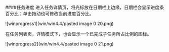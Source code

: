 ####任务进度
进入任务详情页，将光标放在日期栏上边缘，日期栏会显示进度条百分比；单击拖动也可修改当前进度百分比。

![winprogress1](win/win4.4/pasted image 0 20.png)

在任务列表页，详情模式下，也会显示一个已完成子任务所占比例的图标。

![winprogress2](win/win4.4/pasted image 0 21.png)



